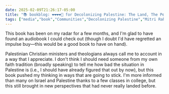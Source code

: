 ```yaml
---
date: 2025-02-09T21:26:17-05:00
title: "📚 bookblog: ❤️❤️❤️❤️🖤 for Decolonizing Palestine: The Land, The People, The Bible, by Mitri Raheb"
tags: ["media","book","Communities","Decolonizing Palestine","Mitri Raheb","Palestine","Israel","decolonization"]
---
```


This book has been on my radar for a few months, and I'm glad to have found an audiobook I could check out (though I doubt I'd have regretted an impulse buy—this would be a good book to have on hand). 

Palestinian Christian ministers and theologians always call me to account in a way that I appreciate. I don't think I should need someone from my own faith tradition (broadly speaking) to tell me how bad the situation in Palestine is (i.e., I should have already figured that out by now), but this book pushed my thinking in ways that are going to stick. I'm more informed than many on Israel and Palestine thanks to a few classes in college, but this still brought in new perspectives that had never really landed before.
